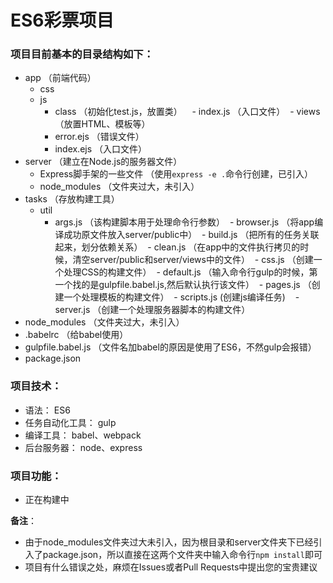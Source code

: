 # ES6彩票项目

### 项目目前基本的目录结构如下：
- app （前端代码）
  - css
  - js 
    - class （初始化test.js，放置类）
    - index.js （入口文件）
  - views （放置HTML、模板等）
    - error.ejs （错误文件）
    - index.ejs （入口文件）
- server （建立在Node.js的服务器文件）
  - Express脚手架的一些文件  （使用`express -e .`命令行创建，已引入）
  - node_modules  （文件夹过大，未引入）
- tasks （存放构建工具）
  - util
    - args.js （该构建脚本用于处理命令行参数）
  - browser.js （将app编译成功原文件放入server/public中）
  - build.js （把所有的任务关联起来，划分依赖关系）
  - clean.js （在app中的文件执行拷贝的时候，清空server/public和server/views中的文件）
  - css.js （创建一个处理CSS的构建文件）
  - default.js （输入命令行gulp的时候，第一个找的是gulpfile.babel.js,然后默认执行该文件）
  - pages.js （创建一个处理模板的构建文件）
  - scripts.js (创建js编译任务)  
  - server.js （创建一个处理服务器脚本的构建文件）
- node_modules  （文件夹过大，未引入）  
- .babelrc （给babel使用）
- gulpfile.babel.js （文件名加babel的原因是使用了ES6，不然gulp会报错）
- package.json

### 项目技术：
- 语法： ES6
- 任务自动化工具： gulp
- 编译工具： babel、webpack
- 后台服务器： node、express

### 项目功能：
- 正在构建中

**备注**：
- 由于node_modules文件夹过大未引入，因为根目录和server文件夹下已经引入了package.json，所以直接在这两个文件夹中输入命令行`npm install`即可
- 项目有什么错误之处，麻烦在Issues或者Pull Requests中提出您的宝贵建议
